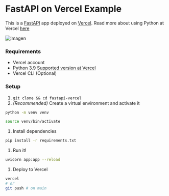 # FastAPI on Vercel Example

This is a [FastAPI](https://fastapi.tiangolo.com/) app deployed on [Vercel](https://vercel.com/).
Read more about using Python at Vercel [here](https://vercel.com/docs/concepts/functions/serverless-functions/runtimes/python#)

![imagen](https://github.com/marcorichetta/fastapi-vercel/assets/19599150/7a48c145-9aa5-4225-a068-4cececcb6dae)

### Requirements

-   Vercel account
-   Python 3.9 [Supported version at Vercel](https://vercel.com/docs/concepts/functions/serverless-functions/runtimes/python#python-version)
-   Vercel CLI (Optional)

### Setup

1. `git clone && cd fastapi-vercel`
1. _(Recommended)_ Create a virtual environment and activate it

```bash
python -m venv venv

source venv/bin/activate
```

1. Install dependencies

```bash
pip install -r requirements.txt
```

1. Run it!

```bash
uvicorn app:app --reload
```

1. Deploy to Vercel

```bash
vercel
# or
git push # on main
```
